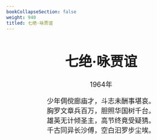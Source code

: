 ```yaml
---
bookCollapseSection: false
weight: 940
titled: 七绝·咏贾谊
---
```


<div align="center">

<font size="4">

# 七绝·咏贾谊
1964年

少年倜傥廊庙才，斗志未酬事堪哀。  
胸罗文章兵百万，胆照华国树千台。  
雄英无计倾圣主，高节终竟受疑猜。  
千古同异长沙傅，空白汩罗步尘埃。

</font>

</div>
